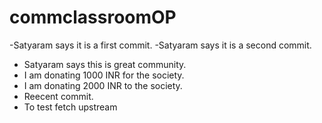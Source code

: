 # commclassroomOP
-Satyaram says it is a first commit.
-Satyaram says it is a second commit.
- Satyaram says this is great community.
- I am donating 1000 INR for the society.
- I am donating 2000 INR to the society.
- Reecent commit.
- To test fetch upstream
